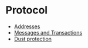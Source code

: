 # Protocol

- [Addresses](addresses.md)
- [Messages and Transactions](messages.md)
- [Dust protection](dust_protection.md)